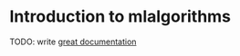 # Introduction to mlalgorithms

TODO: write [great documentation](http://jacobian.org/writing/what-to-write/)
